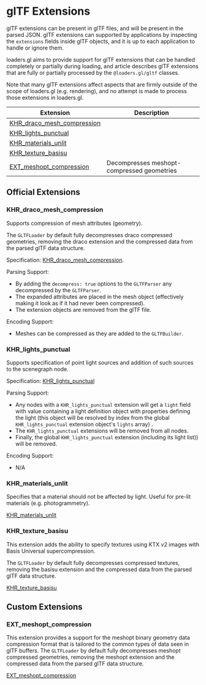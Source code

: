 # glTF Extensions

glTF extensions can be present in glTF files, and will be present in the parsed JSON. glTF extensions can supported by applications by inspecting the `extensions` fields inside glTF objects, and it is up to each application to handle or ignore them.

loaders.gl aims to provide support for glTF extensions that can be handled completely or partially during loading, and article describes glTF extensions that are fully or partially processed by the `@loaders.gl/gltf` classes.

Note that many glTF extensions affect aspects that are firmly outside of the scope of loaders.gl (e.g. rendering), and no attempt is made to process those extensions in loaders.gl.

| Extension                                                                                                                         | Description                                |
| --------------------------------------------------------------------------------------------------------------------------------- | ------------------------------------------ |
| [KHR_draco_mesh_compression](https://github.com/KhronosGroup/glTF/tree/master/extensions/2.0/Khronos/KHR_draco_mesh_compression)  |                                            |
| [KHR_lights_punctual](https://github.com/KhronosGroup/glTF/tree/master/extensions/2.0/Khronos/KHR_lights_punctual)                |                                            |
| [KHR_materials_unlit](https://github.com/KhronosGroup/glTF/tree/master/extensions/2.0/Khronos/KHR_materials_unlit)                |                                            |
| [KHR_texture_basisu](https://github.com/KhronosGroup/glTF/tree/main/extensions/2.0/Khronos/KHR_texture_basisu)                    |                                            |
| [EXT_meshopt_compression](https://github.com/KhronosGroup/glTF/blob/main/extensions/2.0/Vendor/EXT_meshopt_compression/README.md) | Decompresses meshopt-compressed geometries |

## Official Extensions

### KHR_draco_mesh_compression

Supports compression of mesh attributes (geometry).

The `GLTFLoader` by default fully decompresses draco compressed geometries, removing the draco extension and the compressed data from the parsed glTF data structure.

Specification: [KHR_draco_mesh_compression](https://github.com/KhronosGroup/glTF/tree/master/extensions/2.0/Khronos/KHR_draco_mesh_compression).

Parsing Support:

- By adding the `decompress: true` options to the `GLTFParser` any decompressed by the `GLTFParser`.
- The expanded attributes are placed in the mesh object (effectively making it look as if it had never been compressed).
- The extension objects are removed from the glTF file.

Encoding Support:

- Meshes can be compressed as they are added to the `GLTFBuilder`.

### KHR_lights_punctual

Supports specification of point light sources and addition of such sources to the scenegraph node.

Specification: [KHR_lights_punctual](https://github.com/KhronosGroup/glTF/tree/master/extensions/2.0/Khronos/KHR_lights_punctual)

Parsing Support:

- Any nodes with a `KHR_lights_punctual` extension will get a `light` field with value containing a light definition object with properties defining the light (this object will be resolved by index from the global `KHR_lights_punctual` extension object's `lights` array) .
- The `KHR_lights_punctual` extensions will be removed from all nodes.
- Finally, the global `KHR_lights_punctual` extension (including its light list)) will be removed.

Encoding Support:

- N/A

### KHR_materials_unlit

Specifies that a material should not be affected by light. Useful for pre-lit materials (e.g. photogrammetry).

[KHR_materials_unlit](https://github.com/KhronosGroup/glTF/tree/master/extensions/2.0/Khronos/KHR_materials_unlit)

### KHR_texture_basisu

This extension adds the ability to specify textures using KTX v2 images with Basis Universal supercompression.

The `GLTFLoader` by default fully decompresses compressed textures, removing the basisu extension and the compressed data from the parsed glTF data structure.

[KHR_texture_basisu](https://github.com/KhronosGroup/glTF/tree/main/extensions/2.0/Khronos/KHR_texture_basisu)

## Custom Extensions

### EXT_meshopt_compression

This extension provides a support for the meshopt binary geometry data compression format that is tailored to the common types of data seen in glTF buffers.
The `GLTFLoader` by default fully decompresses meshopt compressed geometries, removing the meshopt extension and the compressed data from the parsed glTF data structure.

[EXT_meshopt_compression](https://github.com/KhronosGroup/glTF/blob/main/extensions/2.0/Vendor/EXT_meshopt_compression/README.md)
